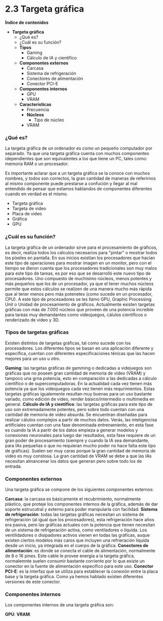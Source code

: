# 2.3 Targeta gráfica

**Índice de contenidos**
* **Targeta gráfica**
    * ¿Qué es?
    * ¿Cuál es su función?
    * **Tipos**
        * Gaming
        * Cálculo de IA y científico
    * **Componentes externos**
        * Carcasa
        * Sistema de refrigeración
        * Conectores de alimentación
        * Conector PCI-E
    * **Componentes internos**
        * GPU
        * VRAM
    * **Características**
        * Frecuencia
        * **Núcleos**
          * Tipo de núcleo
        * VRAM

### ¿Qué es? 

La targeta gráfica de un ordenador es como un pequeño computador por separado. Ya que una targeta gráfica cuenta con muchos componentes idependientes que son equivalentes a los que tiene un PC, tales como: memoria RAM o un procesador.

Es importante aclarar que a un targeta gráfica se la conoce con muchos nombres, y todos son correctos, la gran cantidad de maneras de referirnos al mismo componente puede prestarse a confución y llegar al mal entendido de pensar que estamos hablandos de componentes diferentes cuando en verdad es el mismo. 

* Targeta gráfica
* Targeta de video
* Placa de video
* Gráfica
* GPU

### ¿Cuál es su función? 

La targeta gráfica de un ordenador sirve para el procesamiento de gráficos, es decir, realiza todos los cálculos necesarios para "pintar" o mostrar todos los píxeles en pantalla. En sus inicios existían los procesadores que hacían este tipo de operaciones para mostrar imagen en un monitor, pero con el tiempo se dieron cuenta que los procesadores tradicionales son muy malos para este tipo de tareas, es por eso que se desarrolló este nuevo tipo de procesadores. Uno compuesto de muchísimo núcleos, menos potentes y más pequeños que los de un procesador, ya que el tener muchos núcleos permite que estos cálculos se realizen de una manera mucho más rápida que al tener menos pero más potenetes (como sucede en un procesador, CPU). A este tipo de procesadores se les llamo GPU, Graphic Processing Unit o Unidad de procesamiento de gráficos. Actualmente existen targetas gráficas con más de 7.000 núcleos que proveen de una potencia increíble para tareas muy demandantes como videojuegos, cálulos científicos o renderizado de video y 3D. 

### Tipos de targetas gráficas 

Existen distintos de targetas gráficas, tal como sucede con los procesadores. Los diferentes tipos se basan en una aplicación diferente y específica, cuentan con diferentes especificaciones ténicas que las hacen mejores para un uso u otro.

**Gaming**: las targetas gráficas de gamming o dedicadas a videjuegos son gráficas que no poseen gran cantidad de memoria de video (VRAM) y tampoco una grna potencia, esto en comparación a las dedicadas a cálculo científico o de supercomputadoras. En la actualidad cada vez tienen más potencia ya que los videojuegos cada vez tienen más requrimientos. Estas targetas gráficas igualemente resultan muy buenas para un uso bastante variado, como edición de video, render básico/intermedio o multimedia en general. 
**Cálculo de IA y científico**: las targetas gráficas para este tipo de uso son extremadamente potentes, pero sobre todo cuentan con una cantidad de memoria de video absurda. Se encuentran diseñadas para realizar cálulos complejos a partir de muchos datos. Verás, las inteligencisa artificiales cuentan con una fase denominada entrenamiento, en esta fase es cuando la IA a paritr de los datos empieza a generar modelos y conexiones neuronales para luego dar resultados, esta fase requiere de un gran poder de procesamiento (siempre y cuando la IA sea demandante, para IAs pequeñas o que no requieran mucho poder no hace falta este tipo de gráficas). Suelen ser muy caras porque la gran cantidad de memoria de video es muy constosa. La gran cantidad de VRAM se debe a que las IAs necesitan almancenar los datos que generan pero sobre todo los de entrada. 

### Componentes externos 

Una targeta gráfica se compone de los siguientes componentes externos:

**Carcasa**: la carcasa es básicamente el recubrimiento, normalmente plástico, que proteje los componentes internos de la gráfica, además de dar soporte estrucutral y externo para poder manipularla con facilidad. 
**Sistema de refrigeración**: todas las targetas gráficas necesitan un sistema de refrigeración (al igual que los procesadores), esta refrigeración hace años era pasiva, pero las gráficas actuales con la potencia que tienen necesitan de un sistema de refrigeración activa, como ventiladores o líquida. Los ventilidadores o disipadores activos vienen en todas las gráficas, auque existen ciertos modelos más caros que incluyen una refrieración líquida desde un inicio, ya integrada en el cuerpo de la gráfica.
**Conectores de alimentación**: es donde se conecta el cable de alimentación, normalmente de 8 o 16 pines. Este cable le provee energía a la targeta gráfica, normalemnte suelen consumir bastante corriente por lo que existe un conector en la fuente de alimentación específico para este uso. 
**Conector PCI-E**: es la interfaz que se utiliza para establecer la conexión entre la placa base y la targeta gráfica. Como ya hemos hablado existen diferentes versiones de este conector. 

### Componentes internos

Los componentes internos de una targeta gráfica son:

**GPU**: 
**VRAM**: 
